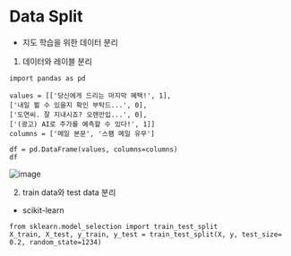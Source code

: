 # Data Split
- 지도 학습을 위한 데이터 분리
1. 데이터와 레이블 분리
```
import pandas as pd

values = [['당신에게 드리는 마지막 혜택!', 1],
['내일 뵐 수 있을지 확인 부탁드...', 0],
['도연씨. 잘 지내시죠? 오랜만입...', 0],
['(광고) AI로 주가를 예측할 수 있다!', 1]]
columns = ['메일 본문', '스팸 메일 유무']

df = pd.DataFrame(values, columns=columns)
df
```
![image](https://user-images.githubusercontent.com/62679143/134761895-8af9e9c4-1757-474a-8a12-0249dbde5a4b.png)

2. train data와 test data 분리
- scikit-learn
```
from sklearn.model_selection import train_test_split
X_train, X_test, y_train, y_test = train_test_split(X, y, test_size= 0.2, random_state=1234)
```
